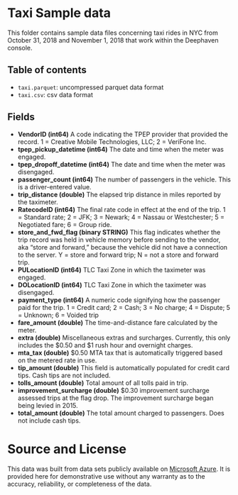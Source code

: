 # Taxi Sample data

This folder contains sample data files concerning taxi rides in NYC from October 31, 2018 and November 1, 2018 that work within the Deephaven console.

## Table of contents

- `taxi.parquet`: uncompressed parquet data format
- `taxi.csv`: csv data format

## Fields

  - **VendorID (int64)**  A code indicating the TPEP provider that provided the record. 1 = Creative Mobile Technologies, LLC; 2 = VeriFone Inc.
  - **tpep_pickup_datetime (int64)**  The date and time when the meter was engaged.
  - **tpep_dropoff_datetime (int64)**  The date and time when the meter was disengaged.
  - **passenger_count (int64)**  The number of passengers in the vehicle. This is a driver-entered value.
  - **trip_distance (double)**  The elapsed trip distance in miles reported by the taximeter.
  - **RatecodeID (int64)**  The final rate code in effect at the end of the trip. 1 = Standard rate; 2 = JFK; 3 = Newark; 4 = Nassau or Westchester; 5 = Negotiated fare; 6 = Group ride.
  - **store_and_fwd_flag (binary STRING)**  This flag indicates whether the trip record was held in vehicle memory before sending to the vendor, aka “store and forward,” because the vehicle did not have a connection to the server. Y = store and forward trip; N = not a store and forward trip.
  - **PULocationID (int64)**  TLC Taxi Zone in which the taximeter was engaged.
  - **DOLocationID (int64)**  TLC Taxi Zone in which the taximeter was disengaged.
  - **payment_type (int64)**  A numeric code signifying how the passenger paid for the trip. 1 = Credit card; 2 = Cash; 3 = No charge; 4 = Dispute; 5 = Unknown; 6 = Voided trip
  - **fare_amount (double)**  The time-and-distance fare calculated by the meter.
  - **extra (double)**  Miscellaneous extras and surcharges. Currently, this only includes the $0.50 and $1 rush hour and overnight charges.
  - **mta_tax (double)**  $0.50 MTA tax that is automatically triggered based on the metered rate in use.
  - **tip_amount (double)**  This field is automatically populated for credit card tips. Cash tips are not included.
  - **tolls_amount (double)**  Total amount of all tolls paid in trip.
  - **improvement_surcharge (double)**  $0.30 improvement surcharge assessed trips at the flag drop. The improvement surcharge began being levied in 2015.
  - **total_amount (double)**  The total amount charged to passengers. Does not include cash tips.

# Source and License

This data was built from data sets publicly available on [Microsoft Azure](https://azure.microsoft.com/en-us/services/open-datasets/catalog/nyc-taxi-limousine-commission-yellow-taxi-trip-records/). It is provided here for demonstrative use without any warranty as to the accuracy, reliability, or completeness of the data.
